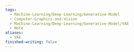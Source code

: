 ```yaml
---
tags:
  - Machine-Learning/Deep-Learning/Generative-Model
  - Computer-Graphics-and-Vision
  - Machine-Learning/Deep-Learning/Generative-Model/VAE
  - Note
aliases:
  - VAE
finished-writing: false
---
```

